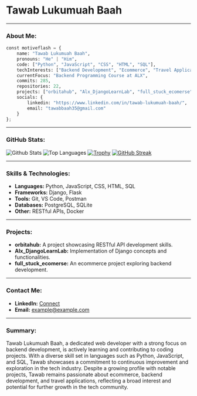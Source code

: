 # Tawab Lukumuah Baah


---

### About Me:
```python
const motiveflash = {
    name: "Tawab Lukumuah Baah",
    pronouns: "He" | "Him",
    code: ["Python", "JavaScript", "CSS", "HTML", "SQL"],
    techInterests: ["Backend Development", "Ecommerce", "Travel Applications"],
    currentFocus: "Backend Programming Course at ALX",
    commits: 285,
    repositories: 22,
    projects: ["orbitahub", "Alx_DjangoLearnLab", "full_stuck_ecomerse"],
    socials: {
        linkedin: "https://www.linkedin.com/in/tawab-lukumuah-baah/",
        email: "tawabbaah35@gmail.com"
    }
};
```

---

### GitHub Stats:
![Github Stats](https://github-readme-stats.vercel.app/api?username=Motiveflash)
![Top Languages](https://github-readme-stats.vercel.app/api/top-langs/?username=Motiveflash)
[![Trophy](https://github-profile-trophy.vercel.app/?username=Motiveflash)](https://github.com/Motiveflash)
[![GitHub Streak](https://streak-stats.demolab.com/?user=Motiveflash)](https://git.io/streak-stats)

---

### Skills & Technologies:
- **Languages:** Python, JavaScript, CSS, HTML, SQL
- **Frameworks:** Django, Flask
- **Tools:** Git, VS Code, Postman
- **Databases:** PostgreSQL, SQLite
- **Other:** RESTful APIs, Docker

---

### Projects:
- **orbitahub:** A project showcasing RESTful API development skills.
- **Alx_DjangoLearnLab:** Implementation of Django concepts and functionalities.
- **full_stuck_ecomerse:** An ecommerce project exploring backend development.

---

### Contact Me:
- **LinkedIn:** [Connect](https://www.linkedin.com/in/example)
- **Email:** example@example.com

---

### Summary:
Tawab Lukumuah Baah, a dedicated web developer with a strong focus on backend development, is actively learning and contributing to coding projects. With a diverse skill set in languages such as Python, JavaScript, and SQL, Tawab showcases a commitment to continuous improvement and exploration in the tech industry. Despite a growing profile with notable projects, Tawab remains passionate about ecommerce, backend development, and travel applications, reflecting a broad interest and potential for further growth in the tech community.
